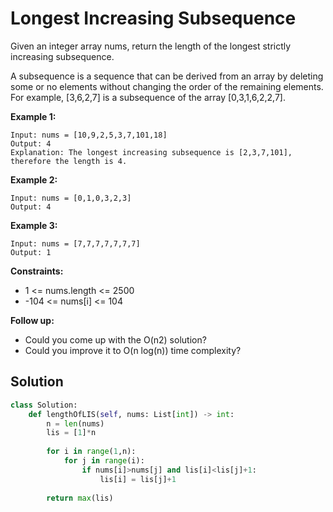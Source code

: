 <h1>Longest Increasing Subsequence</h1>

<p>
Given an integer array nums, return the length of the longest strictly increasing subsequence.

A subsequence is a sequence that can be derived from an array by deleting some or no elements without changing the order of the remaining elements. For example, [3,6,2,7] is a subsequence of the array [0,3,1,6,2,2,7].

<b>Example 1:</b>

    Input: nums = [10,9,2,5,3,7,101,18]
    Output: 4
    Explanation: The longest increasing subsequence is [2,3,7,101], therefore the length is 4.
    
<b>Example 2:</b>

    Input: nums = [0,1,0,3,2,3]
    Output: 4
    
<b>Example 3:</b>

    Input: nums = [7,7,7,7,7,7,7]
    Output: 1

<b>Constraints:</b>

- 1 <= nums.length <= 2500
- -104 <= nums[i] <= 104

<b>Follow up:</b>

- Could you come up with the O(n2) solution?
- Could you improve it to O(n log(n)) time complexity?

<h2>Solution</h2>

```python
class Solution:
    def lengthOfLIS(self, nums: List[int]) -> int:
        n = len(nums)
        lis = [1]*n
        
        for i in range(1,n):
            for j in range(i):
                if nums[i]>nums[j] and lis[i]<lis[j]+1:
                    lis[i] = lis[j]+1
        
        return max(lis)
```
